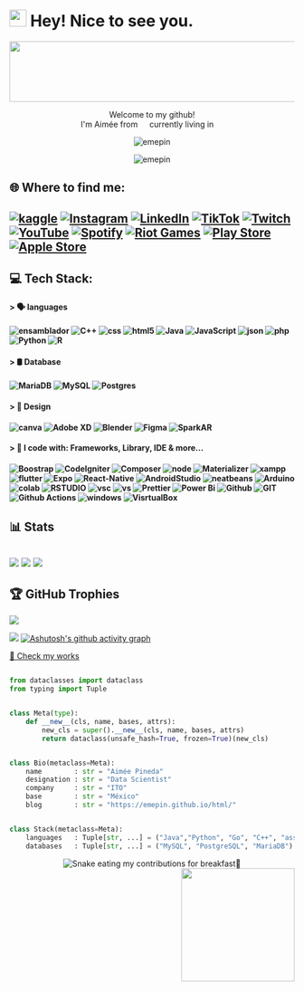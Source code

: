 
<h1><img src="https://slackmojis.com/emojis/10003-catjam/download" width="30"/> Hey! Nice to see you.</h1>

<img src="https://media.giphy.com/media/0fz5uNPHnoVHLEhAW2/giphy.gif" width="1017" height="107" />
<!-- 480 x 107 px -->

<br>
<p align="center">Welcome to my github! </br> I'm Aimée from <img src="https://cdn-icons-png.flaticon.com/512/630/630615.png" width="13"/> currently living in <img src="https://cdn-icons-png.flaticon.com/512/630/630615.png" width="13"/> 

<p align="center"> <img src="https://komarev.com/ghpvc/?username=emepin&label=Profile%20views&color=902fbd&style=flat-square" alt="emepin" /> </p>
<p align="center"> <img src="https://visitor-badge.laobi.icu/badge?page_id=EmePin.visitor-badge" alt="emepin" /> </p>


<!-- 
# 💫 About Me:
🔭 I’m currently working on<br>👯 I’m looking to collaborate on<br>🤝 I’m looking for help with<br>🌱 I’m currently learning<br>💬 Ask me about<br>⚡ Fun fact
 -->

<h2>🌐 Where to find me: <h2>

[![kaggle](https://img.shields.io/badge/Kaggle-20BEFF?style=flat-square&logo=Kaggle&logoColor=white)](https://www.kaggle.com/aimepinedanivn) [![Instagram](https://img.shields.io/badge/Instagram-%23E4405F.svg?style=flat-square&logo=Instagram&logoColor=white)](https://instagram.com/eme_aim) [![LinkedIn](https://img.shields.io/badge/LinkedIn-%230077B5.svg?style=flat-square&logo=linkedin&logoColor=white)](https://www.linkedin.com/in/aimee-pineda/) [![TikTok](https://img.shields.io/badge/TikTok-%23000000.svg?style=flat-square&logo=TikTok&logoColor=white)](https://tiktok.com/@@emebrou) [![Twitch](https://img.shields.io/badge/Twitch-%239146FF.svg?style=flat-square&logo=Twitch&logoColor=white)](https://twitch.tv/eme_aim) [![YouTube](https://img.shields.io/badge/YouTube-%23FF0000.svg?style=flat-square&logo=YouTube&logoColor=white)](https://youtube.com/@aimeepineda8400) [![Spotify](https://img.shields.io/badge/Spotify-1ED760?&style=flat-square&logo=spotify&logoColor=white)](https://open.spotify.com/user/22fnpkcydd7ignrvtbjlwh5di?si=0aaf6a524d774099) [![Riot Games](https://img.shields.io/badge/Riot_Games-D32936?style=flat-square&logo=riot-games&logoColor=white)](https://www.riotgames.com/sherblocked) [![Play Store](https://img.shields.io/badge/Google_Play-414141?style=flat-square&logo=google-play&logoColor=white)](https://www.kaggle.com/aimepinedanivn) [![Apple Store](https://img.shields.io/badge/App_Store-0D96F6?style=flat-square&logo=app-store&logoColor=white)](https://www.kaggle.com/aimepinedanivn)
## 💻 Tech Stack:
<h4>    > 🗣️ languages<h4>

![ensamblador](https://img.shields.io/badge/Assembly-654FF0?style=flat-square&logo=Assembly&logoColor=white)  ![C++](https://img.shields.io/badge/c++-%2300599C.svg?style=flat-square&logo=c%2B%2B&logoColor=white) ![css](https://img.shields.io/badge/CSS3-1572B6?style=flat-square&logo=css3&logoColor=white)
![html5](https://img.shields.io/badge/HTML5-E34F26?style=flat-square&logo=html5&logoColor=white) ![Java](https://img.shields.io/badge/java-%23ED8B00.svg?style=flat-square&logo=java&logoColor=white) ![JavaScript](https://img.shields.io/badge/JavaScript-323330?style=flat-square&logo=javascript&logoColor=F7DF1E) ![json](https://img.shields.io/badge/json-5E5C5C?style=flat-square&logo=json&logoColor=white) ![php](https://img.shields.io/badge/PHP-777BB4?style=flat-square&logo=php&logoColor=white) ![Python](https://img.shields.io/badge/python-3670A0?style=flat-square&logo=python&logoColor=ffdd54) ![R](https://img.shields.io/badge/R-276DC3?style=flat-square&logo=r&logoColor=white)
<h4>    > 🛢 Database<h4>

![MariaDB](https://img.shields.io/badge/MariaDB-003545?style=flat-square&logo=mariadb&logoColor=white) ![MySQL](https://img.shields.io/badge/mysql-%2300f.svg?style=flat-square&logo=mysql&logoColor=white) ![Postgres](https://img.shields.io/badge/postgres-%23316192.svg?style=flat-square&logo=postgresql&logoColor=white)

<h4>    > 🎨 Design <h4>

![canva](https://img.shields.io/badge/Canva-%2300C4CC.svg?&style=flat-square&logo=Canva&logoColor=white) ![Adobe XD](https://img.shields.io/badge/Adobe%20XD-470137?style=flat-square&logo=Adobe%20XD&logoColor=#FF61F6) ![Blender](https://img.shields.io/badge/blender-%23F5792A.svg?style=flat-square&logo=blender&logoColor=white) ![Figma](https://img.shields.io/badge/Figma-F24E1E?style=flat-square&logo=figma&logoColor=white) ![SparkAR](https://img.shields.io/badge/Spark%20AR-FF5C83?style=flat-square&logo=SparkAR&logoColor=white)
<h4>    > 🚀 I code with: Frameworks, Library, IDE & more...<h4>

![Boostrap](https://img.shields.io/badge/Bootstrap-563D7C?style=flat-square&logo=bootstrap&logoColor=white) ![CodeIgniter](https://img.shields.io/badge/Codeigniter-EF4223?style=flat-square&logo=codeigniter&logoColor=white) ![Composer](https://img.shields.io/badge/Composer-885630?style=flat-square&logo=Composer&logoColor=white) ![node](https://img.shields.io/badge/Node.js-339933?style=flat-square&logo=nodedotjs&logoColor=white) ![Materializer](https://img.shields.io/badge/material%20design-757575?style=flat-square&logo=material%20design&logoColor=white) ![xampp](https://img.shields.io/badge/Xampp-F37623?style=flat-square&logo=xampp&logoColor=white) ![flutter](https://img.shields.io/badge/Flutter-02569B?style=flat-square&logo=flutter&logoColor=white) ![Expo](https://img.shields.io/badge/Expo-1B1F23?style=flat-square&logo=expo&logoColor=white) ![React-Native](https://img.shields.io/badge/React_Native-20232A?style=flat-square&logo=react&logoColor=61DAFB) ![AndroidStudio](https://img.shields.io/badge/Android_Studio-3DDC84?style=flat-square&logo=android-studio&logoColor=white) ![neatbeans](https://img.shields.io/badge/apache%20netbeans-1B6AC6?style=flat-square&logo=apache%20netbeans%20IDE&logoColor=white) ![Arduino](https://img.shields.io/badge/Arduino_IDE-00979D?style=flat-square&logo=arduino&logoColor=white) ![colab](https://img.shields.io/badge/Colab-F9AB00?style=flat-square&logo=googlecolab&color=525252) ![RSTUDIO](https://img.shields.io/badge/RStudio-75AADB?style=flat-square&logo=RStudio&logoColor=white) ![vsc](https://img.shields.io/badge/VSCode-0078D4?style=flat-square&logo=visual%20studio%20code&logoColor=white) ![vs](https://img.shields.io/badge/Visual_Studio-5C2D91?style=flat-square&logo=visual%20studio&logoColor=white) ![Prettier](https://img.shields.io/badge/prettier-1A2C34?style=flat-square&logo=prettier&logoColor=F7BA3E) ![Power Bi](https://img.shields.io/badge/PowerBI-F2C811?style=flat-square&logo=Power%20BI&logoColor=white) ![Github](https://img.shields.io/badge/GitHub%20Pages-222222?style=flat-square&logo=GitHub%20Pages&logoColor=white) ![GIT](https://img.shields.io/badge/GIT-E44C30?style=flat-square&logo=git&logoColor=white) ![Github Actions](https://img.shields.io/badge/Github%20Actions-282a2e?style=flat-square&logo=githubactions&logoColor=367cfe) ![windows](https://img.shields.io/badge/Windows-0078D6?style=flat-square&logo=windows&logoColor=white) ![VisrtualBox](https://img.shields.io/badge/VirtualBox-21416b?style=flat-square&logo=VirtualBox&logoColor=white)
<h2> 📊 Stats<h2>

	
[![](https://github-readme-stats.vercel.app/api?username=emepin&theme=dracula&hide_border=false&include_all_commits=true&count_private=false&show_icons=true)](https://github.com/emepin/github-readme-stats)
![](https://github-readme-streak-stats.herokuapp.com/?user=emepin&theme=dracula&hide_border=false)
![](https://github-readme-stats.vercel.app/api/top-langs/?username=emepin&theme=dracula&hide_border=false&include_all_commits=true&count_private=false&layout=compact)
##   🏆 GitHub Trophies

![](https://github-profile-trophy.vercel.app/?username=emepin&theme=dracula&no-frame=false&no-bg=false&margin-w=4)

![](https://github-profile-summary-cards.vercel.app/api/cards/profile-details?emepin={emepin}&theme=dracula)
[![Ashutosh's github activity graph](https://github-readme-activity-graph.vercel.app/graph?username=EmePin&theme=dracula)](https://github.com/EmePin/github-readme-activity-graph)

<a href="https://emepin.github.io/html/Yutu/codHolaMundo/blog" target="blank"> 💼 Check my works </a>

```python

from dataclasses import dataclass
from typing import Tuple


class Meta(type):
    def __new__(cls, name, bases, attrs):
        new_cls = super().__new__(cls, name, bases, attrs)
        return dataclass(unsafe_hash=True, frozen=True)(new_cls)


class Bio(metaclass=Meta):
    name        : str = "Aimée Pineda"
    designation : str = "Data Scientist"
    company     : str = "ITO"
    base        : str = "México"
    blog        : str = "https://emepin.github.io/html/"


class Stack(metaclass=Meta):
    languages   : Tuple[str, ...] = ("Java","Python", "Go", "C++", "assembly", "HTML5", "JavaScript", "R", "PHP")
    databases   : Tuple[str, ...] = ("MySQL", "PostgreSQL", "MariaDB")

```
<!-- Proudly created with GPRM ( https://gprm.itsvg.in )  and https://rahuldkjain.github.io/gh-profile-readme-generator/ -->


<!-- 
flat-square
flat
flat-square -->

<!-- ![visitors](https://visitor-badge.glitch.me/badge?page_id=EmePin.EmePin) -->

<!-- <a href="https://kaggle.com/aimepinedanivn" target="blank"><img align="center" src="https://raw.githubusercontent.com/rahuldkjain/github-profile-readme-generator/master/src/images/icons/Social/kaggle.svg" alt="aimepinedanivn" height="30" width="40" /></a> -->


<!-- <p align="left"> 
	 <a href="https://www.w3schools.com/css/" target="_blank" rel="noreferrer"> <img src="https://raw.githubusercontent.com/devicons/devicon/master/icons/css3/css3-original-wordmark.svg" alt="css3" width="40" height="40"/> </a>        
	
<p>
   -->
  <!-- <img alt="git" src="https://img.shields.io/badge/-Git-F05032?style=flat-square&logo=git&logoColor=white" />
  <img alt="Brave browser" src="https://img.shields.io/badge/-Brave_Browser-FB542B?style=flat-square&logo=brave&logoColor=white" /> -->
 

 <!-- ![Anurag's GitHub stats](https://github-readme-stats.vercel.app/api?username=emepin&count_private=true)

![Anurag's GitHub stats](https://github-readme-stats.vercel.app/api?username=emepin&show_icons=true) -->

<!-- <img src="https://github.com/EmePin/EmePin/blob/output/snake.svg" alt="Snake animation" /> -->
<div align="center">
	<img alt="Snake eating my contributions for breakfast🧉" src="https://raw.githubusercontent.com/EmePin/EmePin/preview/github-contribution-grid-snake.svg" />
</div>

<!-- spoty
![Alt text](https://spotify-recently-played-readme.vercel.app/api?user=22fnpkcydd7ignrvtbjlwh5di)

![Alt text](https://spotify-recently-played-readme.vercel.app/api?user=22fnpkcydd7ignrvtbjlwh5di&count={count})

![Alt text](https://spotify-recently-played-readme.vercel.app/api?user=22fnpkcydd7ignrvtbjlwh5di&unique={true|1|on|yes}) 

![Alt text](https://spotify-recently-played-readme.vercel.app/api?user=22fnpkcydd7ignrvtbjlwh5di&unique={true|1|on|yes})
-->


<!--START_SECTION:waka-->
<!--END_SECTION:waka-->




<div align="right">
  <!-- <img height="200" src="https://media.giphy.com/media/V7nPgYz8zgjuzRWWLb/giphy.gif"  /> -->
  <img height="200" src="https://media.giphy.com/media/137EaR4vAOCn1S/giphy.gif"  />
</div>

